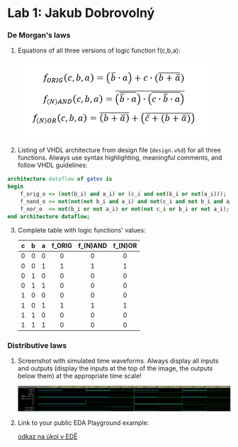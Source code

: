 # Lab 1: Jakub Dobrovolný

### De Morgan's laws

1. Equations of all three versions of logic function f(c,b,a):


   ![Logic function](zadani.png)

2. Listing of VHDL architecture from design file (`design.vhd`) for all three functions. Always use syntax highlighting, meaningful comments, and follow VHDL guidelines:

```vhdl
architecture dataflow of gates is
begin
    f_orig_o <= (not(b_i) and a_i) or (c_i and not(b_i or not(a_i)));
    f_nand_o <= not(not(not b_i and a_i) and not(c_i and not b_i and a_i));
    f_nor_o  <= not(b_i or not a_i) or not(not c_i or b_i or not a_i);
end architecture dataflow;
```

3. Complete table with logic functions' values:

   |**c**|**b**|**a**|**f_ORIG**|**f_(N)AND**|**f_(N)OR**|
   | :-: | :-: | :-: | :-: | :-: | :-: |
   |  0  |  0  |  0  |  0  |  0  |  0  |
   |  0  |  0  |  1  |  1  |  1  |  1  |
   |  0  |  1  |  0  |  0  |  0  |  0  |
   |  0  |  1  |  1  |  0  |  0  |  0  |
   |  1  |  0  |  0  |  0  |  0  |  0  |
   |  1  |  0  |  1  |  1  |  1  |  1  |
   |  1  |  1  |  0  |  0  |  0  |  0  |
   |  1  |  1  |  1  |  0  |  0  |  0  |

### Distributive laws

1. Screenshot with simulated time waveforms. Always display all inputs and outputs (display the inputs at the top of the image, the outputs below them) at the appropriate time scale!


   ![my figure](waveforms.png)


2. Link to your public EDA Playground example:

   [odkaz na úkol v EDĚ](https://www.edaplayground.com/x/qKpr)
